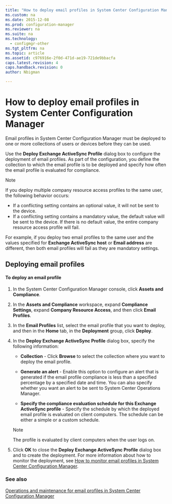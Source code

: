 ```yaml
---
title: "How to deploy email profiles in System Center Configuration Manager"
ms.custom: na
ms.date: 2015-12-08
ms.prod: configuration-manager
ms.reviewer: na
ms.suite: na
ms.technology: 
  - configmgr-other
ms.tgt_pltfrm: na
ms.topic: article
ms.assetid: c976916e-2f0d-471d-ae19-721de9bbacfa
caps.latest.revision: 4
caps.handback.revision: 0
author: Nbigman

---
```

# How to deploy email profiles in System Center Configuration Manager

Email profiles in System Center Configuration Manager must be deployed to one or more collections of users or devices before they can be used.  
  
 Use the **Deploy Exchange ActiveSync Profile** dialog box to configure the deployment of email profiles. As part of the configuration, you define the collection to which the email profile is to be deployed and specify how often the email profile is evaluated for compliance.  
  
> [!NOTE]  
>  If you deploy multiple company resource access profiles to the same user, the following behavior occurs:  
>   
>  -   If a conflicting setting contains an optional value, it will not be sent to the device.  
> -   If a conflicting setting contains a mandatory value, the default value will be sent to the device. If there is no default value, the entire company resource access profile will fail.  
>   
>  For example, if you deploy two email profiles to the same user and the values specified for **Exchange ActiveSync host** or **Email address** are different, then both email profiles will fail as they are mandatory settings.  
  
## Deploying email profiles  
  
#### To deploy an email profile  
  
1.  In the System Center Configuration Manager console, click **Assets and Compliance**.  
  
2.  In the **Assets and Compliance** workspace, expand **Compliance Settings**, expand **Company Resource Access**, and then click **Email Profiles**.  
  
3.  In the **Email Profiles** list, select the email profile that you want to deploy, and then in the **Home** tab, in the **Deployment** group, click **Deploy**.  
  
4.  In the **Deploy Exchange ActiveSync Profile** dialog box, specify the following information:  
  
    -   **Collection** - Click **Browse** to select the collection where you want to deploy the email profile.  
  
    -   **Generate an alert** - Enable this option to configure an alert that is generated if the email profile compliance is less than a specified percentage by a specified date and time. You can also specify whether you want an alert to be sent to System Center Operations Manager.  
  
    -   **Specify the compliance evaluation schedule for this Exchange ActiveSync profile** - Specify the schedule by which the deployed email profile is evaluated on client computers. The schedule can be either a simple or a custom schedule.  
  
    > [!NOTE]  
    >  The profile is evaluated by client computers when the user logs on.  
  
5.  Click **OK** to close the **Deploy Exchange ActiveSync Profile** dialog box and to create the deployment. For more information about how to monitor the deployment, see [How to monitor email profiles in System Center Configuration Manager](../../protect/deploy-use/monitor-email-profiles.md).  
  
### See also  

 [Operations and maintenance for email profiles in System Center Configuration Manager](../Topic/Operations%20and%20maintenance%20for%20email%20profiles%20in%20System%20Center%20Configuration%20Manager.md)